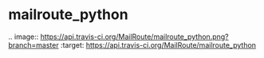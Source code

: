 mailroute_python
================

.. image:: https://api.travis-ci.org/MailRoute/mailroute_python.png?branch=master
    :target: https://api.travis-ci.org/MailRoute/mailroute_python